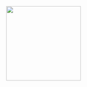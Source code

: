 <div id="container-principal" align="center">
  <img src="https://i.postimg.cc/BbYQW6x3/Portfolio.png" width="200">
</div>
